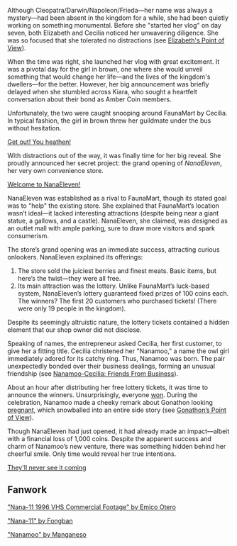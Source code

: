 <!-- title: Nanamoo -->
<!-- status: Alive -->

Although Cleopatra/Darwin/Napoleon/Frieda—her name was always a mystery—had been absent in the kingdom for a while, she had been quietly working on something monumental. Before she "started her vlog" on day seven, both Elizabeth and Cecilia noticed her unwavering diligence. She was so focused that she tolerated no distractions (see [Elizabeth's Point of View](#node:liz)).

When the time was right, she launched her vlog with great excitement. It was a pivotal day for the girl in brown, one where she would unveil something that would change her life—and the lives of the kingdom's dwellers—for the better. However, her big announcement was briefly delayed when she stumbled across Kiara, who sought a heartfelt conversation about their bond as Amber Coin members.

Unfortunately, the two were caught snooping around FaunaMart by Cecilia. In typical fashion, the girl in brown threw her guildmate under the bus without hesitation.

[Get out! You heathen!](#embed:https://www.youtube.com/live/zPJ78C7uNq8?feature=shared&t=360)

With distractions out of the way, it was finally time for her big reveal. She proudly announced her secret project: the grand opening of _NanaEleven_, her very own convenience store.

[Welcome to NanaEleven!](#embed:https://www.youtube.com/live/zPJ78C7uNq8?si=mqiviMof_FRuC4tu&start=605)

NanaEleven was established as a rival to FaunaMart, though its stated goal was to "help" the existing store. She explained that FaunaMart’s location wasn’t ideal—it lacked interesting attractions (despite being near a giant statue, a gallows, and a castle). NanaEleven, she claimed, was designed as an outlet mall with ample parking, sure to draw more visitors and spark consumerism.

The store’s grand opening was an immediate success, attracting curious onlookers. NanaEleven explained its offerings:

1. The store sold the juiciest berries and finest meats. Basic items, but here’s the twist—they were all free.
2. Its main attraction was the lottery. Unlike FaunaMart’s luck-based system, NanaEleven’s lottery guaranteed fixed prizes of 100 coins each. The winners? The first 20 customers who purchased tickets! (There were only 19 people in the kingdom).

Despite its seemingly altruistic nature, the lottery tickets contained a hidden element that our shop owner did not disclose.

Speaking of names, the entrepreneur asked Cecilia, her first customer, to give her a fitting title. Cecilia christened her "Nanamoo," a name the owl girl immediately adored for its catchy ring. Thus, Nanamoo was born. The pair unexpectedly bonded over their business dealings, forming an unusual friendship (see [Nanamoo-Cecilia: Friends From Business](#edge:moom-cecilia)).

About an hour after distributing her free lottery tickets, it was time to announce the winners. Unsurprisingly, everyone [won](https://www.youtube.com/live/zPJ78C7uNq8?feature=shared&t=6391). During the celebration, Nanamoo made a cheeky remark about Gonathon looking [pregnant](https://www.youtube.com/live/zPJ78C7uNq8?feature=shared&t=6241), which snowballed into an entire side story (see [Gonathon’s Point of View](#node:gigi)).

Though NanaEleven had just opened, it had already made an impact—albeit with a financial loss of 1,000 coins. Despite the apparent success and charm of Nanamoo’s new venture, there was something hidden behind her cheerful smile. Only time would reveal her true intentions.

[They'll never see it coming](#embed:https://www.youtube.com/live/zPJ78C7uNq8?si=AOTB6BRlzqAsVuef&start=5592)

## Fanwork

["Nana-11 1996 VHS Commercial Footage" by Emico Otero](https://x.com/EmicoOtero/status/1835347132729250178)

["Nana-11" by Fongban](https://x.com/fongban_/status/1902071843584143478)

["Nanamoo" by Manganeso](https://x.com/ManganesoDS/status/1831552708098023623)
